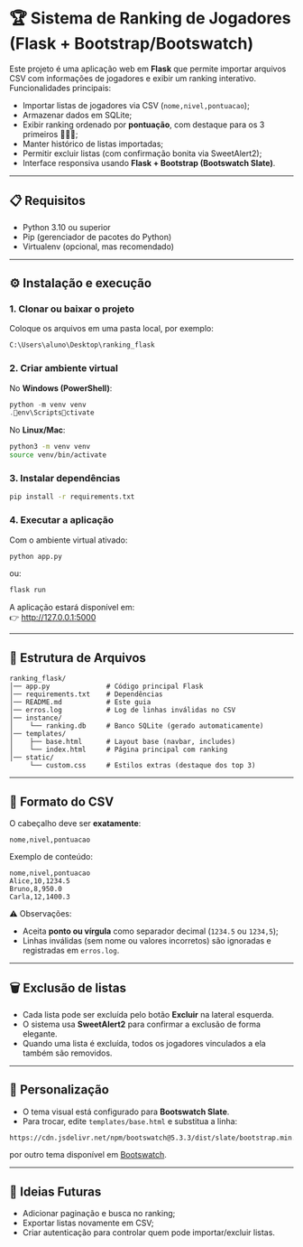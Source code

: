 # 🏆 Sistema de Ranking de Jogadores (Flask + Bootstrap/Bootswatch)

Este projeto é uma aplicação web em **Flask** que permite importar arquivos CSV com informações de jogadores e exibir um ranking interativo.  
Funcionalidades principais:

- Importar listas de jogadores via CSV (`nome,nivel,pontuacao`);
- Armazenar dados em SQLite;
- Exibir ranking ordenado por **pontuação**, com destaque para os 3 primeiros 🥇🥈🥉;
- Manter histórico de listas importadas;
- Permitir excluir listas (com confirmação bonita via SweetAlert2);
- Interface responsiva usando **Flask + Bootstrap (Bootswatch Slate)**.

---

## 📋 Requisitos

- Python 3.10 ou superior
- Pip (gerenciador de pacotes do Python)
- Virtualenv (opcional, mas recomendado)

---

## ⚙️ Instalação e execução

### 1. Clonar ou baixar o projeto
Coloque os arquivos em uma pasta local, por exemplo:
```bash
C:\Users\aluno\Desktop\ranking_flask
```

### 2. Criar ambiente virtual
No **Windows (PowerShell)**:
```powershell
python -m venv venv
.env\Scriptsctivate
```

No **Linux/Mac**:
```bash
python3 -m venv venv
source venv/bin/activate
```

### 3. Instalar dependências
```bash
pip install -r requirements.txt
```

### 4. Executar a aplicação
Com o ambiente virtual ativado:
```bash
python app.py
```
ou:
```bash
flask run
```

A aplicação estará disponível em:  
👉 http://127.0.0.1:5000

---

## 📂 Estrutura de Arquivos

```
ranking_flask/
│── app.py              # Código principal Flask
│── requirements.txt    # Dependências
│── README.md           # Este guia
│── erros.log           # Log de linhas inválidas no CSV
│── instance/
│    └── ranking.db     # Banco SQLite (gerado automaticamente)
│── templates/
│    ├── base.html      # Layout base (navbar, includes)
│    └── index.html     # Página principal com ranking
│── static/
     └── custom.css     # Estilos extras (destaque dos top 3)
```

---

## 📑 Formato do CSV

O cabeçalho deve ser **exatamente**:

```
nome,nivel,pontuacao
```

Exemplo de conteúdo:
```csv
nome,nivel,pontuacao
Alice,10,1234.5
Bruno,8,950.0
Carla,12,1400.3
```

⚠️ Observações:
- Aceita **ponto ou vírgula** como separador decimal (`1234.5` ou `1234,5`);
- Linhas inválidas (sem nome ou valores incorretos) são ignoradas e registradas em `erros.log`.

---

## 🗑️ Exclusão de listas

- Cada lista pode ser excluída pelo botão **Excluir** na lateral esquerda.
- O sistema usa **SweetAlert2** para confirmar a exclusão de forma elegante.
- Quando uma lista é excluída, todos os jogadores vinculados a ela também são removidos.

---

## 🎨 Personalização

- O tema visual está configurado para **Bootswatch Slate**.
- Para trocar, edite `templates/base.html` e substitua a linha:

```html
https://cdn.jsdelivr.net/npm/bootswatch@5.3.3/dist/slate/bootstrap.min.css
```

por outro tema disponível em [Bootswatch](https://bootswatch.com/).

---

## 🚀 Ideias Futuras

- Adicionar paginação e busca no ranking;
- Exportar listas novamente em CSV;
- Criar autenticação para controlar quem pode importar/excluir listas.
